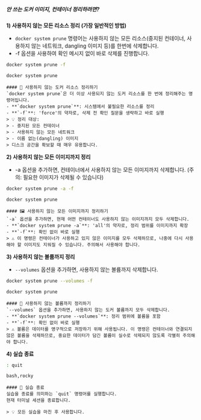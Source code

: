 ##### 안 쓰는 도커 이미지, 컨테이너 정리하려면? #####

**1) 사용하지 않는 모든 리소스 정리 (가장 일반적인 방법)**

* `docker system prune` 명령어는 사용하지 않는 모든 리소스(중지된 컨테이너, 사용하지 않는 네트워크, dangling 이미지 등)를 한번에 삭제합니다.
* -f 옵션을 사용하여 확인 메시지 없이 바로 삭제를 진행합니다.

```bash
docker system prune -f
```

```tech
docker system prune
```
```desc
#### 🧹 사용하지 않는 도커 리소스 정리하기
`docker system prune`은 더 이상 사용되지 않는 도커 리소스를 한 번에 정리해주는 명령어입니다.
- **`docker system prune`**: 시스템에서 불필요한 리소스를 정리
- **`-f`**: 'force'의 약자로, 삭제 전 확인 질문을 생략하고 바로 실행
> 💡 정리 대상:
> - 중지된 모든 컨테이너
> - 사용하지 않는 모든 네트워크
> - 이름 없는(dangling) 이미지
> 디스크 공간을 확보할 때 매우 유용합니다.
```

**2) 사용하지 않는 모든 이미지까지 정리**

* -a 옵션을 추가하면, 컨테이너에서 사용하지 않는 모든 이미지까지 삭제합니다. (주의: 필요한 이미지가 삭제될 수 있습니다)

```bash
docker system prune -a -f
```

```tech
docker system prune
```
```desc
#### 🖼️ 사용하지 않는 모든 이미지까지 정리하기
`-a` 옵션을 추가하면, 현재 어떤 컨테이너도 사용하지 않는 이미지까지 모두 삭제합니다.
- **`docker system prune -a`**: 'all'의 약자로, 정리 범위를 이미지까지 확장
- **`-f`**: 확인 없이 바로 실행
> ⚠️ 이 명령은 컨테이너가 사용하고 있지 않은 이미지를 모두 삭제하므로, 나중에 다시 사용해야 할 이미지도 지워질 수 있습니다. 주의해서 사용해야 합니다.
```

**3) 사용하지 않는 볼륨까지 정리**

* `--volumes` 옵션을 추가하면, 사용하지 않는 볼륨까지 삭제합니다.

```bash
docker system prune --volumes -f
```

```tech
docker system prune
```
```desc
#### 💾 사용하지 않는 볼륨까지 정리하기
`--volumes` 옵션을 추가하면, 사용하지 않는 도커 볼륨까지 모두 삭제합니다.
- **`docker system prune --volumes`**: 정리 범위에 볼륨을 포함
- **`-f`**: 확인 없이 바로 실행
> ⚠️ 볼륨은 데이터를 영구적으로 저장하기 위해 사용됩니다. 이 명령은 컨테이너와 연결되지 않은 볼륨을 삭제하므로, 중요한 데이터가 담긴 볼륨이 실수로 삭제되지 않도록 각별히 주의해야 합니다.
```

**4) 실습 종료**

```bash
: quit
```

```tech
bash,rocky
```

```desc
#### 👋 실습 종료
실습을 종료를 의미하는 `quit` 명령어를 실행합니다.
현재 터미널 세션을 종료합니다.

> 💡 모든 실습을 마친 후 사용합니다.
```